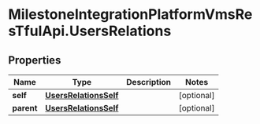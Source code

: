 # MilestoneIntegrationPlatformVmsResTfulApi.UsersRelations

## Properties
Name | Type | Description | Notes
------------ | ------------- | ------------- | -------------
**self** | [**UsersRelationsSelf**](UsersRelationsSelf.md) |  | [optional] 
**parent** | [**UsersRelationsSelf**](UsersRelationsSelf.md) |  | [optional] 
